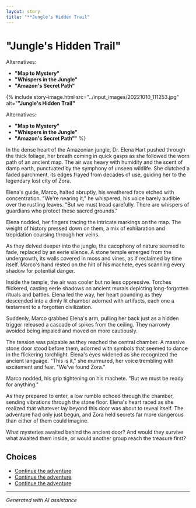 ```yaml
---
layout: story
title: "**Jungle's Hidden Trail"
---
```


# **"Jungle's Hidden Trail"**

Alternatives:

- **"Map to Mystery"**
- **"Whispers in the Jungle"**
- **"Amazon's Secret Path"**

{% include story-image.html src="../input_images/20221010_111253.jpg" alt="**"Jungle's Hidden Trail"**

Alternatives:

- **"Map to Mystery"**
- **"Whispers in the Jungle"**
- **"Amazon's Secret Path"**" %}

In the dense heart of the Amazonian jungle, Dr. Elena Hart pushed through the thick foliage, her breath coming in quick gasps as she followed the worn path of an ancient map. The air was heavy with humidity and the scent of damp earth, punctuated by the symphony of unseen wildlife. She clutched a faded parchment, its edges frayed from decades of use, guiding her to the legendary lost city of Zora.

Elena's guide, Marco, halted abruptly, his weathered face etched with concentration. "We're nearing it," he whispered, his voice barely audible over the rustling leaves. "But we must tread carefully. There are whispers of guardians who protect these sacred grounds."

Elena nodded, her fingers tracing the intricate markings on the map. The weight of history pressed down on them, a mix of exhilaration and trepidation coursing through her veins.

As they delved deeper into the jungle, the cacophony of nature seemed to fade, replaced by an eerie silence. A stone temple emerged from the undergrowth, its walls covered in moss and vines, as if reclaimed by time itself. Marco's hand rested on the hilt of his machete, eyes scanning every shadow for potential danger.

Inside the temple, the air was cooler but no less oppressive. Torches flickered, casting eerie shadows on ancient murals depicting long-forgotten rituals and battles. Elena led the way, her heart pounding as they descended into a dimly lit chamber adorned with artifacts, each one a testament to a forgotten civilization.

Suddenly, Marco grabbed Elena's arm, pulling her back just as a hidden trigger released a cascade of spikes from the ceiling. They narrowly avoided being impaled and moved on more cautiously.

The tension was palpable as they reached the central chamber. A massive stone door stood before them, adorned with symbols that seemed to dance in the flickering torchlight. Elena's eyes widened as she recognized the ancient language. "This is it," she murmured, her voice trembling with excitement and fear. "We've found Zora."

Marco nodded, his grip tightening on his machete. "But we must be ready for anything."

As they prepared to enter, a low rumble echoed through the chamber, sending vibrations through the stone floor. Elena's heart raced as she realized that whatever lay beyond this door was about to reveal itself. The adventure had only just begun, and Zora held secrets far more dangerous than either of them could imagine.

What mysteries awaited behind the ancient door? And would they survive what awaited them inside, or would another group reach the treasure first?


## Choices

* [Continue the adventure](./20221113_161556)
* [Continue the adventure](./477493740_596522203209143_8128024935578485345_n)
* [Continue the adventure](./20221011_005157)


---
*Generated with AI assistance*
